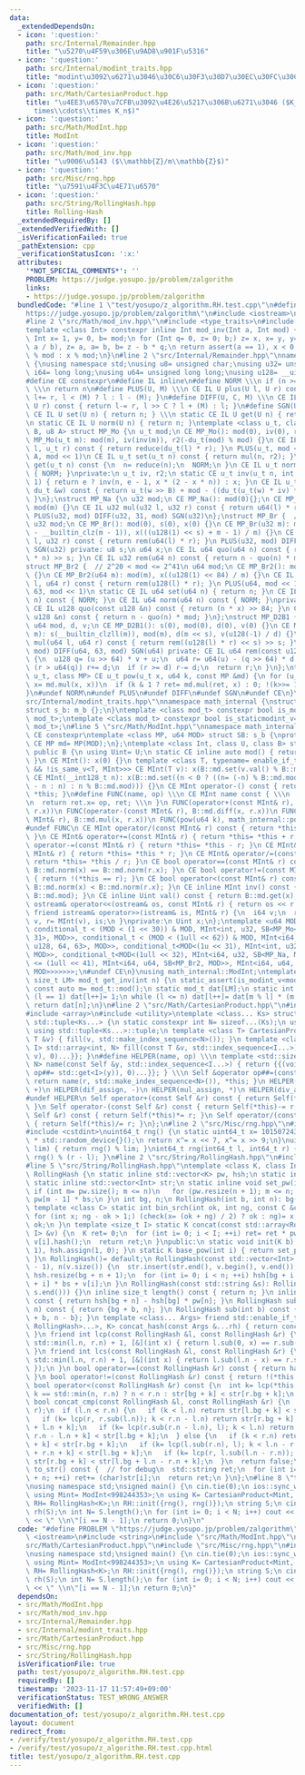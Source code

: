 ```yaml
---
data:
  _extendedDependsOn:
  - icon: ':question:'
    path: src/Internal/Remainder.hpp
    title: "\u5270\u4F59\u306E\u9AD8\u901F\u5316"
  - icon: ':question:'
    path: src/Internal/modint_traits.hpp
    title: "modint\u3092\u6271\u3046\u30C6\u30F3\u30D7\u30EC\u30FC\u30C8"
  - icon: ':question:'
    path: src/Math/CartesianProduct.hpp
    title: "\u4EE3\u6570\u7CFB\u3092\u4E26\u5217\u306B\u6271\u3046 ($K_1\\times K_2\\\
      times\\cdots\\times K_n$)"
  - icon: ':question:'
    path: src/Math/ModInt.hpp
    title: ModInt
  - icon: ':question:'
    path: src/Math/mod_inv.hpp
    title: "\u9006\u5143 ($\\mathbb{Z}/m\\mathbb{Z}$)"
  - icon: ':question:'
    path: src/Misc/rng.hpp
    title: "\u7591\u4F3C\u4E71\u6570"
  - icon: ':question:'
    path: src/String/RollingHash.hpp
    title: Rolling-Hash
  _extendedRequiredBy: []
  _extendedVerifiedWith: []
  _isVerificationFailed: true
  _pathExtension: cpp
  _verificationStatusIcon: ':x:'
  attributes:
    '*NOT_SPECIAL_COMMENTS*': ''
    PROBLEM: https://judge.yosupo.jp/problem/zalgorithm
    links:
    - https://judge.yosupo.jp/problem/zalgorithm
  bundledCode: "#line 1 \"test/yosupo/z_algorithm.RH.test.cpp\"\n#define PROBLEM \"\
    https://judge.yosupo.jp/problem/zalgorithm\"\n#include <iostream>\n#include <string>\n\
    #line 2 \"src/Math/mod_inv.hpp\"\n#include <type_traits>\n#include <cassert>\n\
    template <class Int> constexpr inline Int mod_inv(Int a, Int mod) {\n static_assert(std::is_signed_v<Int>);\n\
    \ Int x= 1, y= 0, b= mod;\n for (Int q= 0, z= 0; b;) z= x, x= y, y= z - y * (q=\
    \ a / b), z= a, a= b, b= z - b * q;\n return assert(a == 1), x < 0 ? mod - (-x)\
    \ % mod : x % mod;\n}\n#line 2 \"src/Internal/Remainder.hpp\"\nnamespace math_internal\
    \ {\nusing namespace std;\nusing u8= unsigned char;\nusing u32= unsigned;\nusing\
    \ i64= long long;\nusing u64= unsigned long long;\nusing u128= __uint128_t;\n\
    #define CE constexpr\n#define IL inline\n#define NORM \\\n if (n >= mod) n-= mod;\
    \ \\\n return n\n#define PLUS(U, M) \\\n CE IL U plus(U l, U r) const { return\
    \ l+= r, l < (M) ? l : l - (M); }\n#define DIFF(U, C, M) \\\n CE IL U diff(U l,\
    \ U r) const { return l-= r, l >> C ? l + (M) : l; }\n#define SGN(U) \\\n static\
    \ CE IL U set(U n) { return n; } \\\n static CE IL U get(U n) { return n; } \\\
    \n static CE IL U norm(U n) { return n; }\ntemplate <class u_t, class du_t, u8\
    \ B, u8 A> struct MP_Mo {\n u_t mod;\n CE MP_Mo(): mod(0), iv(0), r2(0) {}\n CE\
    \ MP_Mo(u_t m): mod(m), iv(inv(m)), r2(-du_t(mod) % mod) {}\n CE IL u_t mul(u_t\
    \ l, u_t r) const { return reduce(du_t(l) * r); }\n PLUS(u_t, mod << 1)\n DIFF(u_t,\
    \ A, mod << 1)\n CE IL u_t set(u_t n) const { return mul(n, r2); }\n CE IL u_t\
    \ get(u_t n) const {\n  n= reduce(n);\n  NORM;\n }\n CE IL u_t norm(u_t n) const\
    \ { NORM; }\nprivate:\n u_t iv, r2;\n static CE u_t inv(u_t n, int e= 6, u_t x=\
    \ 1) { return e ? inv(n, e - 1, x * (2 - x * n)) : x; }\n CE IL u_t reduce(const\
    \ du_t &w) const { return u_t(w >> B) + mod - ((du_t(u_t(w) * iv) * mod) >> B);\
    \ }\n};\nstruct MP_Na {\n u32 mod;\n CE MP_Na(): mod(0){};\n CE MP_Na(u32 m):\
    \ mod(m) {}\n CE IL u32 mul(u32 l, u32 r) const { return u64(l) * r % mod; }\n\
    \ PLUS(u32, mod) DIFF(u32, 31, mod) SGN(u32)\n};\nstruct MP_Br {  // mod < 2^31\n\
    \ u32 mod;\n CE MP_Br(): mod(0), s(0), x(0) {}\n CE MP_Br(u32 m): mod(m), s(95\
    \ - __builtin_clz(m - 1)), x(((u128(1) << s) + m - 1) / m) {}\n CE IL u32 mul(u32\
    \ l, u32 r) const { return rem(u64(l) * r); }\n PLUS(u32, mod) DIFF(u32, 31, mod)\
    \ SGN(u32) private: u8 s;\n u64 x;\n CE IL u64 quo(u64 n) const { return (u128(x)\
    \ * n) >> s; }\n CE IL u32 rem(u64 n) const { return n - quo(n) * mod; }\n};\n\
    struct MP_Br2 {  // 2^20 < mod <= 2^41\n u64 mod;\n CE MP_Br2(): mod(0), x(0)\
    \ {}\n CE MP_Br2(u64 m): mod(m), x((u128(1) << 84) / m) {}\n CE IL u64 mul(u64\
    \ l, u64 r) const { return rem(u128(l) * r); }\n PLUS(u64, mod << 1)\n DIFF(u64,\
    \ 63, mod << 1)\n static CE IL u64 set(u64 n) { return n; }\n CE IL u64 get(u64\
    \ n) const { NORM; }\n CE IL u64 norm(u64 n) const { NORM; }\nprivate:\n u64 x;\n\
    \ CE IL u128 quo(const u128 &n) const { return (n * x) >> 84; }\n CE IL u64 rem(const\
    \ u128 &n) const { return n - quo(n) * mod; }\n};\nstruct MP_D2B1 {\n u8 s;\n\
    \ u64 mod, d, v;\n CE MP_D2B1(): s(0), mod(0), d(0), v(0) {}\n CE MP_D2B1(u64\
    \ m): s(__builtin_clzll(m)), mod(m), d(m << s), v(u128(-1) / d) {}\n CE IL u64\
    \ mul(u64 l, u64 r) const { return rem((u128(l) * r) << s) >> s; }\n PLUS(u64,\
    \ mod) DIFF(u64, 63, mod) SGN(u64) private: CE IL u64 rem(const u128 &u) const\
    \ {\n  u128 q= (u >> 64) * v + u;\n  u64 r= u64(u) - (q >> 64) * d - d;\n  if\
    \ (r > u64(q)) r+= d;\n  if (r >= d) r-= d;\n  return r;\n }\n};\ntemplate <class\
    \ u_t, class MP> CE u_t pow(u_t x, u64 k, const MP &md) {\n for (u_t ret= md.set(1);;\
    \ x= md.mul(x, x))\n  if (k & 1 ? ret= md.mul(ret, x) : 0; !(k>>= 1)) return ret;\n\
    }\n#undef NORM\n#undef PLUS\n#undef DIFF\n#undef SGN\n#undef CE\n}\n#line 3 \"\
    src/Internal/modint_traits.hpp\"\nnamespace math_internal {\nstruct m_b {};\n\
    struct s_b: m_b {};\n}\ntemplate <class mod_t> constexpr bool is_modint_v= std::is_base_of_v<math_internal::m_b,\
    \ mod_t>;\ntemplate <class mod_t> constexpr bool is_staticmodint_v= std::is_base_of_v<math_internal::s_b,\
    \ mod_t>;\n#line 5 \"src/Math/ModInt.hpp\"\nnamespace math_internal {\n#define\
    \ CE constexpr\ntemplate <class MP, u64 MOD> struct SB: s_b {\nprotected:\n static\
    \ CE MP md= MP(MOD);\n};\ntemplate <class Int, class U, class B> struct MInt:\
    \ public B {\n using Uint= U;\n static CE inline auto mod() { return B::md.mod;\
    \ }\n CE MInt(): x(0) {}\n template <class T, typename= enable_if_t<is_modint_v<T>\
    \ && !is_same_v<T, MInt>>> CE MInt(T v): x(B::md.set(v.val() % B::md.mod)) {}\n\
    \ CE MInt(__int128_t n): x(B::md.set((n < 0 ? ((n= (-n) % B::md.mod) ? B::md.mod\
    \ - n : n) : n % B::md.mod))) {}\n CE MInt operator-() const { return MInt() -\
    \ *this; }\n#define FUNC(name, op) \\\n CE MInt name const { \\\n  MInt ret; \\\
    \n  return ret.x= op, ret; \\\n }\n FUNC(operator+(const MInt& r), B::md.plus(x,\
    \ r.x))\n FUNC(operator-(const MInt& r), B::md.diff(x, r.x))\n FUNC(operator*(const\
    \ MInt& r), B::md.mul(x, r.x))\n FUNC(pow(u64 k), math_internal::pow(x, k, B::md))\n\
    #undef FUNC\n CE MInt operator/(const MInt& r) const { return *this * r.inv();\
    \ }\n CE MInt& operator+=(const MInt& r) { return *this= *this + r; }\n CE MInt&\
    \ operator-=(const MInt& r) { return *this= *this - r; }\n CE MInt& operator*=(const\
    \ MInt& r) { return *this= *this * r; }\n CE MInt& operator/=(const MInt& r) {\
    \ return *this= *this / r; }\n CE bool operator==(const MInt& r) const { return\
    \ B::md.norm(x) == B::md.norm(r.x); }\n CE bool operator!=(const MInt& r) const\
    \ { return !(*this == r); }\n CE bool operator<(const MInt& r) const { return\
    \ B::md.norm(x) < B::md.norm(r.x); }\n CE inline MInt inv() const { return mod_inv<Int>(val(),\
    \ B::md.mod); }\n CE inline Uint val() const { return B::md.get(x); }\n friend\
    \ ostream& operator<<(ostream& os, const MInt& r) { return os << r.val(); }\n\
    \ friend istream& operator>>(istream& is, MInt& r) {\n  i64 v;\n  return is >>\
    \ v, r= MInt(v), is;\n }\nprivate:\n Uint x;\n};\ntemplate <u64 MOD> using ModInt=\
    \ conditional_t < (MOD < (1 << 30)) & MOD, MInt<int, u32, SB<MP_Mo<u32, u64, 32,\
    \ 31>, MOD>>, conditional_t < (MOD < (1ull << 62)) & MOD, MInt<i64, u64, SB<MP_Mo<u64,\
    \ u128, 64, 63>, MOD>>, conditional_t<MOD<(1u << 31), MInt<int, u32, SB<MP_Na,\
    \ MOD>>, conditional_t<MOD<(1ull << 32), MInt<i64, u32, SB<MP_Na, MOD>>, conditional_t<MOD\
    \ <= (1ull << 41), MInt<i64, u64, SB<MP_Br2, MOD>>, MInt<i64, u64, SB<MP_D2B1,\
    \ MOD>>>>>>>;\n#undef CE\n}\nusing math_internal::ModInt;\ntemplate <class mod_t,\
    \ size_t LM> mod_t get_inv(int n) {\n static_assert(is_modint_v<mod_t>);\n static\
    \ const auto m= mod_t::mod();\n static mod_t dat[LM];\n static int l= 1;\n if\
    \ (l == 1) dat[l++]= 1;\n while (l <= n) dat[l++]= dat[m % l] * (m - m / l);\n\
    \ return dat[n];\n}\n#line 2 \"src/Math/CartesianProduct.hpp\"\n#include <tuple>\n\
    #include <array>\n#include <utility>\ntemplate <class... Ks> struct CartesianProduct:\
    \ std::tuple<Ks...> {\n static constexpr int N= sizeof...(Ks);\n using Self= CartesianProduct;\n\
    \ using std::tuple<Ks...>::tuple;\n template <class T> CartesianProduct(const\
    \ T &v) { fill(v, std::make_index_sequence<N>()); }\n template <class T, std::size_t...\
    \ I> std::array<int, N> fill(const T &v, std::index_sequence<I...>) { return {{(void(std::get<I>(*this)=\
    \ v), 0)...}}; }\n#define HELPER(name, op) \\\n template <std::size_t... I> std::array<int,\
    \ N> name(const Self &y, std::index_sequence<I...>) { return {{(void(std::get<I>(*this)\
    \ op##= std::get<I>(y)), 0)...}}; } \\\n Self &operator op##=(const Self &r) {\
    \ return name(r, std::make_index_sequence<N>()), *this; }\n HELPER(add_assign,\
    \ +)\n HELPER(dif_assign, -)\n HELPER(mul_assign, *)\n HELPER(div_assign, /)\n\
    #undef HELPER\n Self operator+(const Self &r) const { return Self(*this)+= r;\
    \ }\n Self operator-(const Self &r) const { return Self(*this)-= r; }\n Self operator*(const\
    \ Self &r) const { return Self(*this)*= r; }\n Self operator/(const Self &r) const\
    \ { return Self(*this)/= r; }\n};\n#line 2 \"src/Misc/rng.hpp\"\n#include <random>\n\
    #include <cstdint>\nuint64_t rng() {\n static uint64_t x= 10150724397891781847ULL\
    \ * std::random_device{}();\n return x^= x << 7, x^= x >> 9;\n}\nuint64_t rng(uint64_t\
    \ lim) { return rng() % lim; }\nint64_t rng(int64_t l, int64_t r) { return l +\
    \ rng() % (r - l); }\n#line 2 \"src/String/RollingHash.hpp\"\n#include <vector>\n\
    #line 5 \"src/String/RollingHash.hpp\"\ntemplate <class K, class Int= int> class\
    \ RollingHash {\n static inline std::vector<K> pw, hsh;\n static inline K bs;\n\
    \ static inline std::vector<Int> str;\n static inline void set_pw(int n) {\n \
    \ if (int m= pw.size(); m <= n)\n   for (pw.resize(n + 1); m <= n; ++m) pw[m]=\
    \ pw[m - 1] * bs;\n }\n int bg, n;\n RollingHash(int b, int n): bg(b), n(n) {}\n\
    \ template <class C> static int bin_srch(int ok, int ng, const C &check) {\n \
    \ for (int x; ng - ok > 1;) (check(x= (ok + ng) / 2) ? ok : ng)= x;\n  return\
    \ ok;\n }\n template <size_t I> static K concat(const std::array<RollingHash,\
    \ I> &v) {\n  K ret= 0;\n  for (int i= 0; i < I; ++i) ret= ret * pw[v[i].n] +\
    \ v[i].hash();\n  return ret;\n }\npublic:\n static void init(K b) { bs= b, pw.assign(1,\
    \ 1), hsh.assign(1, 0); }\n static K base_pow(int i) { return set_pw(i), pw[i];\
    \ }\n RollingHash()= default;\n RollingHash(const std::vector<Int> &v): bg(hsh.size()\
    \ - 1), n(v.size()) {\n  str.insert(str.end(), v.begin(), v.end()), set_pw(n),\
    \ hsh.resize(bg + n + 1);\n  for (int i= 0; i < n; ++i) hsh[bg + i + 1]= hsh[bg\
    \ + i] * bs + v[i];\n }\n RollingHash(const std::string &s): RollingHash(std::vector<Int>(s.begin(),\
    \ s.end())) {}\n inline size_t length() const { return n; }\n inline K hash()\
    \ const { return hsh[bg + n] - hsh[bg] * pw[n]; }\n RollingHash sub(int b, int\
    \ n) const { return {bg + b, n}; }\n RollingHash sub(int b) const { return {bg\
    \ + b, n - b}; }\n template <class... Args> friend std::enable_if_t<std::conjunction_v<std::is_same<Args,\
    \ RollingHash>...>, K> concat_hash(const Args &...rh) { return concat(std::array{rh...});\
    \ }\n friend int lcp(const RollingHash &l, const RollingHash &r) {\n  return bin_srch(0,\
    \ std::min(l.n, r.n) + 1, [&](int x) { return l.sub(0, x) == r.sub(0, x); });\n\
    \ }\n friend int lcs(const RollingHash &l, const RollingHash &r) {\n  return bin_srch(0,\
    \ std::min(l.n, r.n) + 1, [&](int x) { return l.sub(l.n - x) == r.sub(r.n - x);\
    \ });\n }\n bool operator==(const RollingHash &r) const { return hash() == r.hash();\
    \ }\n bool operator!=(const RollingHash &r) const { return !(*this == r); }\n\
    \ bool operator<(const RollingHash &r) const {\n  int k= lcp(*this, r);\n  return\
    \ k == std::min(n, r.n) ? n < r.n : str[bg + k] < str[r.bg + k];\n }\n friend\
    \ bool concat_cmp(const RollingHash &l, const RollingHash &r) {\n  int k= lcp(l,\
    \ r);\n  if (l.n < r.n) {\n   if (k < l.n) return str[l.bg + k] < str[r.bg + k];\n\
    \   if (k= lcp(r, r.sub(l.n)); k < r.n - l.n) return str[r.bg + k] < str[r.bg\
    \ + l.n + k];\n   if (k= lcp(r.sub(r.n - l.n), l); k < l.n) return str[r.bg +\
    \ r.n - l.n + k] < str[l.bg + k];\n  } else {\n   if (k < r.n) return str[l.bg\
    \ + k] < str[r.bg + k];\n   if (k= lcp(l.sub(r.n), l); k < l.n - r.n) return str[l.bg\
    \ + r.n + k] < str[l.bg + k];\n   if (k= lcp(r, l.sub(l.n - r.n)); k < r.n) return\
    \ str[r.bg + k] < str[l.bg + l.n - r.n + k];\n  }\n  return false;\n }\n std::string\
    \ to_str() const {  // for debug\n  std::string ret;\n  for (int i= bg; i < bg\
    \ + n; ++i) ret+= (char)str[i];\n  return ret;\n }\n};\n#line 8 \"test/yosupo/z_algorithm.RH.test.cpp\"\
    \nusing namespace std;\nsigned main() {\n cin.tie(0);\n ios::sync_with_stdio(0);\n\
    \ using Mint= ModInt<998244353>;\n using K= CartesianProduct<Mint, Mint>;\n using\
    \ RH= RollingHash<K>;\n RH::init({rng(), rng()});\n string S;\n cin >> S;\n RH\
    \ rh(S);\n int N= S.length();\n for (int i= 0; i < N; i++) cout << lcp(rh, rh.sub(i))\
    \ << \" \\n\"[i == N - 1];\n return 0;\n}\n"
  code: "#define PROBLEM \"https://judge.yosupo.jp/problem/zalgorithm\"\n#include\
    \ <iostream>\n#include <string>\n#include \"src/Math/ModInt.hpp\"\n#include \"\
    src/Math/CartesianProduct.hpp\"\n#include \"src/Misc/rng.hpp\"\n#include \"src/String/RollingHash.hpp\"\
    \nusing namespace std;\nsigned main() {\n cin.tie(0);\n ios::sync_with_stdio(0);\n\
    \ using Mint= ModInt<998244353>;\n using K= CartesianProduct<Mint, Mint>;\n using\
    \ RH= RollingHash<K>;\n RH::init({rng(), rng()});\n string S;\n cin >> S;\n RH\
    \ rh(S);\n int N= S.length();\n for (int i= 0; i < N; i++) cout << lcp(rh, rh.sub(i))\
    \ << \" \\n\"[i == N - 1];\n return 0;\n}"
  dependsOn:
  - src/Math/ModInt.hpp
  - src/Math/mod_inv.hpp
  - src/Internal/Remainder.hpp
  - src/Internal/modint_traits.hpp
  - src/Math/CartesianProduct.hpp
  - src/Misc/rng.hpp
  - src/String/RollingHash.hpp
  isVerificationFile: true
  path: test/yosupo/z_algorithm.RH.test.cpp
  requiredBy: []
  timestamp: '2023-11-17 11:57:49+09:00'
  verificationStatus: TEST_WRONG_ANSWER
  verifiedWith: []
documentation_of: test/yosupo/z_algorithm.RH.test.cpp
layout: document
redirect_from:
- /verify/test/yosupo/z_algorithm.RH.test.cpp
- /verify/test/yosupo/z_algorithm.RH.test.cpp.html
title: test/yosupo/z_algorithm.RH.test.cpp
---
```

